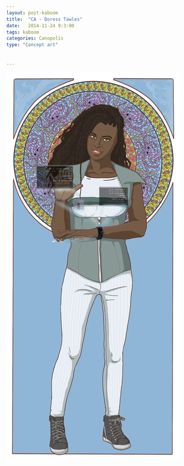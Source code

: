 ```yaml
---
layout: post-kaboom
title:  "CA - Doress Tawles"
date:   2014-11-24 9:3:00
tags: kaboom
categories: Canopolis
type: "Concept art"


---
```


<img class="img-ca" src="/images/CA-Doress.png" />
